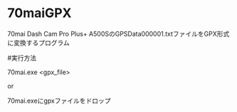 # 70maiGPX
70mai Dash Cam Pro Plus+ A500SのGPSData000001.txtファイルをGPX形式に変換するプログラム

#実行方法

70mai.exe &lt;gpx_file>

or

70mai.exeにgpxファイルをドロップ
